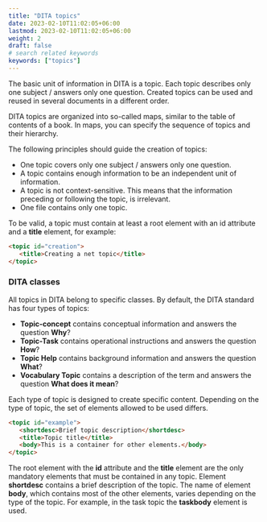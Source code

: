 ```yaml
---
title: "DITA topics"
date: 2023-02-10T11:02:05+06:00
lastmod: 2023-02-10T11:02:05+06:00
weight: 2
draft: false
# search related keywords
keywords: ["topics"]
---
```


The basic unit of information in DITA is a topic. Each topic describes only one subject / answers only
one question. Created topics can be used and reused in several documents in a different order.

DITA topics are organized into so-called maps, similar to the table of contents of a book. In maps, you
can specify the sequence of topics and their hierarchy.

The following principles should guide the creation of topics:

* One topic covers only one subject / answers only one question.
* A topic contains enough information to be an independent unit of information.
* A topic is not context-sensitive. This means that the information preceding or following the topic,
is irrelevant.
* One file contains only one topic.

To be valid, a topic must contain at least a root element with an id attribute and a **title** element,
for example:

```html
<topic id="creation">
   <title>Creating a net topic</title>
</topic>
```

### DITA classes

All topics in DITA belong to specific classes. By default, the DITA standard has four types of topics:

* **Topic-concept** contains conceptual information and answers the question **Why**?
* **Topic-Task** contains operational instructions and answers the question **How**?
* **Topic Help** contains background information and answers the question **What**?
* **Vocabulary Topic** contains a description of the term and answers the question **What does it mean**?

Each type of topic is designed to create specific content. Depending on the type of topic, the set of
elements allowed to be used differs.

```html
<topic id="example">
   <shortdesc>Brief topic description</shortdesc>
   <title>Topic title</title>
   <body>This is a container for other elements.</body>
</topic>
```

The root element with the **id** attribute and the **title** element are the only mandatory elements
that must be contained in any topic. Element **shortdesc** contains a brief description of the topic.
The name of element **body**, which contains most of the other elements, varies depending on the type
of the topic. For example, in the task topic the **taskbody** element is used.